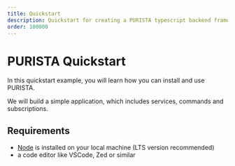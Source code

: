 ```yaml
---
title: Quickstart
description: Quickstart for creating a PURISTA typescript backend framework based project
order: 100000
---
```


# PURISTA Quickstart

In this quickstart example, you will learn how you can install and use PURISTA.

We will build a simple application, which includes services, commands and subscriptions.  

## Requirements

- [Node](https://nodejs.org/) is installed on your local machine (LTS version recommended)
- a code editor like VSCode, Zed or similar
